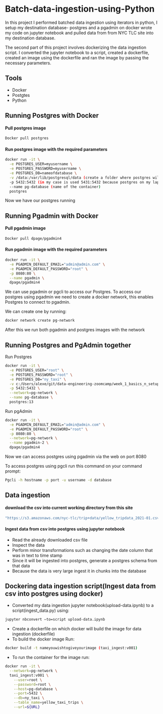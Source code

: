 # Batch-data-ingestion-using-Python

In this project I performed batched data ingestion using iterators in python, I setup my destination database- postgres and a pgadmin on docker wrote my code on jupyter notebook and pulled data from from NYC TLC site into my destination database.

The second part of this project involves dockerizing the data ingestion script. I converted the jupyter notebook to a script, created a dockerfile, created an image using the dockerfile and ran the image by passing the necessary parameters.


## Tools
* Docker
* Postgtes
* Python



## Running Postgres with Docker

#### Pull postgres image
```bash
Docker pull postgres
```
#### Run postgres image with the required parameters
```bash
docker run -it \
  -e POSTGRES_USER=myusername \
  -e POSTGRES_PASSWORD=myusername \
  -e POSTGRES_DB=nameofdatabase \
  -v /data:/var/lib/postgresql/data (create a folder where postgres will synchronize the Postgres data with the local folder. This ensures that Postgres data will be safely present within the Home Directory even if the Docker Container is terminated.) \
  -p 5432:5432 (in my case is used 5431:5432 because postgres on my laptop already uses 5432 port) \
  --name pg-database (name of the container)
  postgres
```

Now we have our postgres running


## Running Pgadmin with Docker

#### Pull pgadmin image
```bash
Docker pull dpage/pgadmin4
```
#### Run pgadmin image with the required parameters
```bash
docker run -it \
  -e PGADMIN_DEFAULT_EMAIL="admin@admin.com" \
  -e PGADMIN_DEFAULT_PASSWORD="root" \
  -p 8080:80 \
  --name pgadmin \
  dpage/pgadmin4
```


We can use pgadmin or pgcli to access our Postgres.
To access our postgres using pgadmin we need to create a docker network, this enables Postgres to connect to pgadmin. 

We can create one by running:
```bash
docker network create pg-network
```
After this we run both pgadmin and postgres images with the network

## Running Postgres and PgAdmin together

Run Postgres

```bash
docker run -it \
  -e POSTGRES_USER="root" \
  -e POSTGRES_PASSWORD="root" \
  -e POSTGRES_DB="ny_taxi" \
  -v c:/Users/alexe/git/data-engineering-zoomcamp/week_1_basics_n_setup/2_docker_sql/ny_taxi_postgres_data:/var/lib/postgresql/data \
  -p 5432:5432 \
  --network=pg-network \
  --name pg-database \
  postgres:13
```

Run pgAdmin

```bash
docker run -it \
  -e PGADMIN_DEFAULT_EMAIL="admin@admin.com" \
  -e PGADMIN_DEFAULT_PASSWORD="root" \
  -p 8080:80 \
  --network=pg-network \
  --name pgadmin-2 \
  dpage/pgadmin4
```
Now we can access postgres using pgadmin via the web on port 8080

To access postgres using pgcli run this command on your command prompt:
```bash
Pgcli -h hostname -p port -u username -d database
```



## Data ingestion

#### download the csv into current working directory from this site
```bash
"https://s3.amazonaws.com/nyc-tlc/trip+data/yellow_tripdata_2021-01.csv"
```


#### Ingest data from csv into postgres using jupyter notebook
* Read the already downloaded csv file
* Inspect the data
* Perform minor transformations such as changing the date column that was in text to time stamp
* Since it will be ingested into postgres, generate a postgres schema from that data 
* Because the data is very large ingest it in chunks into the database


## Dockering data ingestion script(Ingest data from csv into postgres using docker)
* Converted my data ingestion jupyter notebook(upload-data.ipynb) to a script(ingest_data.py) using:
```bash
jupyter nbconvert –to=script upload-data.ipynb
```
* Create a dockerfile on which docker will build the image for data ingestion (dockerfile)
* To build the docker image Run:
```bash
docker build -t nameyouwishtogiveyourimage (taxi_ingest:v001)
```
* To run the container for the image run:
```bash
docker run -it \
  --network=pg-network \
  taxi_ingest:v001 \
    --user=root \
    --password=root \
    --host=pg-database \
    --port=5432 \
    --db=ny_taxi \
    --table_name=yellow_taxi_trips \
    --url=${URL}
```




